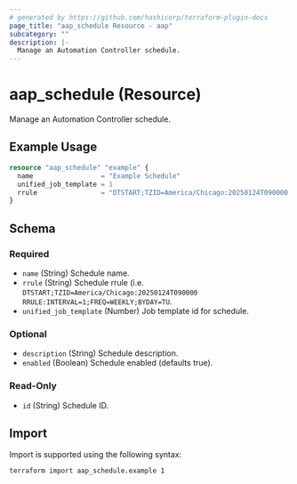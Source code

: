 ```yaml
---
# generated by https://github.com/hashicorp/terraform-plugin-docs
page_title: "aap_schedule Resource - aap"
subcategory: ""
description: |-
  Manage an Automation Controller schedule.
---
```


# aap_schedule (Resource)

Manage an Automation Controller schedule.

## Example Usage

```terraform
resource "aap_schedule" "example" {
  name                 = "Example Schedule"
  unified_job_template = 1
  rrule                = "DTSTART;TZID=America/Chicago:20250124T090000 RRULE:INTERVAL=1;FREQ=WEEKLY;BYDAY=TU"
}
```

<!-- schema generated by tfplugindocs -->
## Schema

### Required

- `name` (String) Schedule name.
- `rrule` (String) Schedule rrule (i.e. `DTSTART;TZID=America/Chicago:20250124T090000 RRULE:INTERVAL=1;FREQ=WEEKLY;BYDAY=TU`.
- `unified_job_template` (Number) Job template id for schedule.

### Optional

- `description` (String) Schedule description.
- `enabled` (Boolean) Schedule enabled (defaults true).

### Read-Only

- `id` (String) Schedule ID.

## Import

Import is supported using the following syntax:

```shell
terraform import aap_schedule.example 1
```
